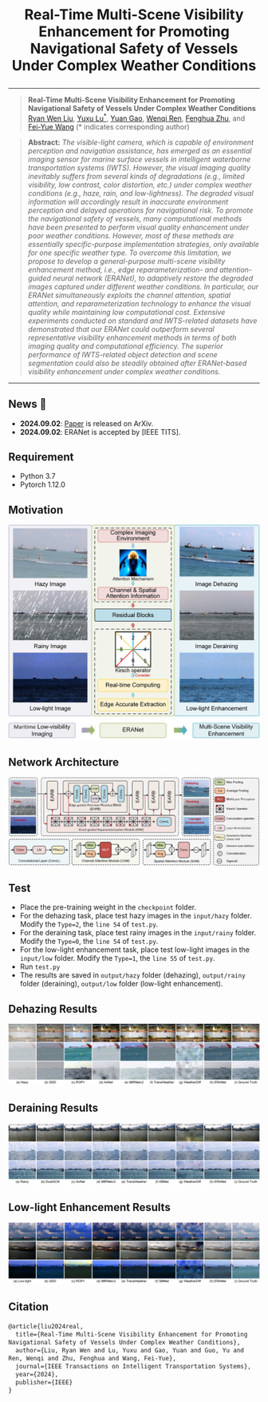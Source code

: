 # <p align=center>  Real-Time Multi-Scene Visibility Enhancement for Promoting Navigational Safety of Vessels Under Complex Weather Conditions</p>

<div align="center">



</div>

---
>**Real-Time Multi-Scene Visibility Enhancement for Promoting Navigational Safety of Vessels Under Complex Weather Conditions**<br>  [Ryan Wen Liu](http://mipc.whut.edu.cn/index.html), [Yuxu Lu<sup>*</sup>](https://scholar.google.com.hk/citations?user=XXge2_0AAAAJ&hl=zh-CN), [Yuan Gao](https://scholar.google.com.hk/citations?user=4JpRnU4AAAAJ&hl=zh-CN), [Wenqi Ren](https://sites.google.com/view/wenqiren/homepage), [Fenghua Zhu](https://scholar.google.com.hk/citations?hl=zh-CN&user=HyQp__AAAAAJ), and [Fei-Yue Wang](https://scholar.google.com.hk/citations?user=3TTXGAoAAAAJ&hl=zh-CN) (* indicates corresponding author) <br> 

> **Abstract:** *The visible-light camera, which is capable of environment perception and navigation assistance, has emerged as an essential imaging sensor for marine surface vessels in intelligent waterborne transportation systems (IWTS). However, the visual imaging quality inevitably suffers from several kinds of degradations (e.g., limited visibility, low contrast, color distortion, etc.) under complex weather conditions (e.g., haze, rain, and low-lightness). The degraded visual information will accordingly result in inaccurate environment perception and delayed operations for navigational risk. To promote the navigational safety of vessels, many computational methods have been presented to perform visual quality enhancement under poor weather conditions. However, most of these methods are essentially specific-purpose implementation strategies, only available for one specific weather type. To overcome this limitation, we propose to develop a general-purpose multi-scene visibility enhancement method, i.e., edge reparameterization- and attention-guided neural network (ERANet), to adaptively restore the degraded images captured under different weather conditions. In particular, our ERANet simultaneously exploits the channel attention, spatial attention, and reparameterization technology to enhance the visual quality while maintaining low computational cost. Extensive experiments conducted on standard and IWTS-related datasets have demonstrated that our ERANet could outperform several representative visibility enhancement methods in terms of both imaging quality and computational efficiency. The superior performance of IWTS-related object detection and scene segmentation could also be steadily obtained after ERANet-based visibility enhancement under complex weather conditions.*
<hr />

## News 🚀
* **2024.09.02**: [Paper](https://arxiv.org/abs/2409.01500) is released on ArXiv.
* **2024.09.02**: ERANet is accepted by [IEEE TITS].

## Requirement

- Python 3.7
- Pytorch 1.12.0

## Motivation
![Image](images/Motivation.jpg)

## Network Architecture
![Image](images/Network.jpg)

## Test
* Place the pre-training weight in the `checkpoint` folder.
* For the dehazing task, place test hazy images in the `input/hazy` folder. Modify the `Type=2`,  the `line 54` of `test.py`.
* For the deraining task, place test rainy images in the `input/rainy` folder. Modify the `Type=0`,  the `line 54` of `test.py`.
* For the low-light enhancement task, place test low-light images in the `input/low` folder. Modify the `Type=1`,  the `line 55` of `test.py`.
* Run `test.py`
* The results are saved in `output/hazy` folder (dehazing), `output/rainy` folder (deraining), `output/low` folder (low-light enhancement).

## Dehazing Results
![Image](images/haze.jpg)

## Deraining Results
![Image](images/rain.jpg)

## Low-light Enhancement Results
![Image](images/low.jpg)

## Citation

```
@article{liu2024real,
  title={Real-Time Multi-Scene Visibility Enhancement for Promoting Navigational Safety of Vessels Under Complex Weather Conditions},
  author={Liu, Ryan Wen and Lu, Yuxu and Gao, Yuan and Guo, Yu and Ren, Wenqi and Zhu, Fenghua and Wang, Fei-Yue},
  journal={IEEE Transactions on Intelligent Transportation Systems},
  year={2024},
  publisher={IEEE}
}
